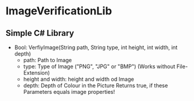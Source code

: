# ImageVerificationLib

## Simple C# Library
* Bool: VerfiyImage(String path, String type, int height, int width, int depth)
  * path: Path to Image
  * type: Type of Image ("PNG", "JPG" or "BMP") (Works without File-Extension)
  * height and width: height and width od Image
  * depth: Depth of Colour in the Picture
Returns true, if these Parameters equals image properties!
